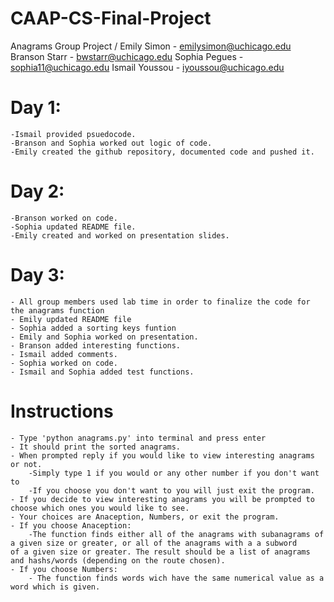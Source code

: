# CAAP-CS-Final-Project
Anagrams Group Project / Emily Simon - emilysimon@uchicago.edu
Branson Starr - bwstarr@uchicago.edu
Sophia Pegues - sophia11@uchicago.edu
Ismail Youssou - iyoussou@uchicago.edu

# Day 1:
    -Ismail provided psuedocode.
    -Branson and Sophia worked out logic of code.
    -Emily created the github repository, documented code and pushed it.
# Day 2:
    -Branson worked on code.
    -Sophia updated README file.
    -Emily created and worked on presentation slides.
# Day 3:
    - All group members used lab time in order to finalize the code for the anagrams function 
    - Emily updated README file
    - Sophia added a sorting keys funtion
    - Emily and Sophia worked on presentation.
    - Branson added interesting functions.
    - Ismail added comments.
    - Sophia worked on code.
    - Ismail and Sophia added test functions.

# Instructions
    - Type 'python anagrams.py' into terminal and press enter
    - It should print the sorted anagrams.
    - When prompted reply if you would like to view interesting anagrams or not.
        -Simply type 1 if you would or any other number if you don't want to
        -If you choose you don't want to you will just exit the program.
    - If you decide to view interesting anagrams you will be prompted to choose which ones you would like to see.
    - Your choices are Anaception, Numbers, or exit the program.
    - If you choose Anaception:
        -The function finds either all of the anagrams with subanagrams of a given size or greater, or all of the anagrams with a a subword            of a given size or greater. The result should be a list of anagrams and hashs/words (depending on the route chosen).
    - If you choose Numbers:
        - The function finds words wich have the same numerical value as a word which is given.
     
